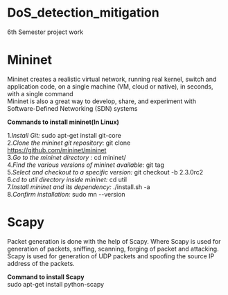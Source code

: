 # DoS_detection_mitigation
6th Semester project work

# **Mininet**

Mininet creates a realistic virtual network, running real kernel, switch and application code, on a single machine (VM, cloud or native), in seconds, with a single command  
Mininet is also a great way to develop, share, and experiment with Software-Defined Networking (SDN) systems  

**Commands to install mininet(In Linux)**  

1._Install Git:_ sudo apt-get install git-core  
2._Clone the mininet git repository_: git clone https://github.com/mininet/mininet  
3._Go to the mininet directory :_ cd mininet/  
4._Find the various versions of mininet available:_ git tag  
5._Select and checkout to a specific version:_ git checkout -b 2.3.0rc2  
6._cd to util directory inside mininet:_ cd util  
7._Install mininet and its dependency:_ ./install.sh -a  
8._Confirm installation:_ sudo mn --version  


# **Scapy**

Packet generation is done with the help of Scapy. Where Scapy is used for generation of packets, sniffing, scanning, forging of packet and attacking. Scapy is used for generation of UDP packets and spoofing the source IP address of the packets.

**Command to install Scapy**  
sudo apt-get install python-scapy  
